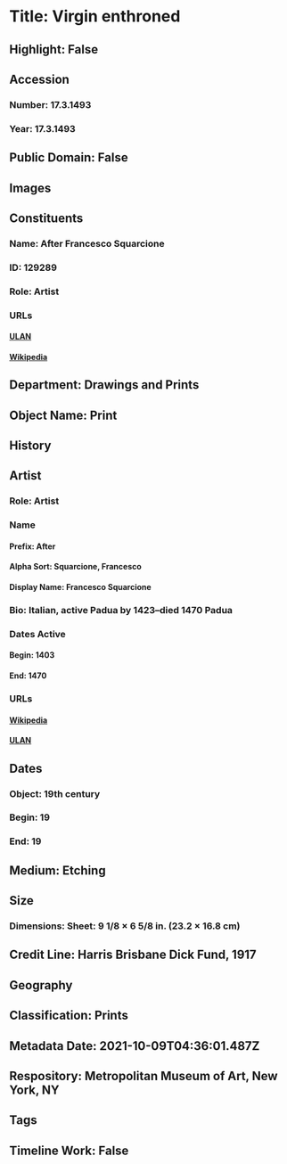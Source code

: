 # Title: Virgin enthroned
## Highlight: False
## Accession
### Number: 17.3.1493
### Year: 17.3.1493
## Public Domain: False
## Images
## Constituents
### Name: After Francesco Squarcione
### ID: 129289
### Role: Artist
### URLs
#### [ULAN](http://vocab.getty.edu/page/ulan/500002901)
#### [Wikipedia](https://www.wikidata.org/wiki/Q380537)
## Department: Drawings and Prints
## Object Name: Print
## History
## Artist
### Role: Artist
### Name
#### Prefix: After
#### Alpha Sort: Squarcione, Francesco
#### Display Name: Francesco Squarcione
### Bio: Italian, active Padua by 1423–died 1470 Padua
### Dates Active
#### Begin: 1403
#### End: 1470
### URLs
#### [Wikipedia](https://www.wikidata.org/wiki/Q380537)
#### [ULAN](http://vocab.getty.edu/page/ulan/500002901)
## Dates
### Object: 19th century
### Begin: 19
### End: 19
## Medium: Etching
## Size
### Dimensions: Sheet: 9 1/8 × 6 5/8 in. (23.2 × 16.8 cm)
## Credit Line: Harris Brisbane Dick Fund, 1917
## Geography
## Classification: Prints
## Metadata Date: 2021-10-09T04:36:01.487Z
## Respository: Metropolitan Museum of Art, New York, NY
## Tags
## Timeline Work: False